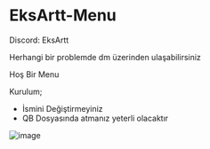 # EksArtt-Menu

Discord: EksArtt

Herhangi bir problemde dm üzerinden ulaşabilirsiniz

Hoş Bir Menu

Kurulum;
- İsmini Değiştirmeyiniz
- QB Dosyasında atmanız yeterli olacaktır


![image](https://github.com/user-attachments/assets/133d5ae0-7533-4f61-8037-b012bf830fa7)
